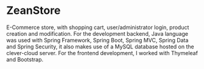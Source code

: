 # ZeanStore
E-Commerce store, with shopping cart, user/administrator login, product creation and modification. 
For the development backend, Java language was used with Spring Framework, Spring Boot, Spring MVC, Spring Data and Spring Security, 
it also makes use of a MySQL database hosted on the clever-cloud server. For the frontend development, I worked with Thymeleaf and Bootstrap. 
